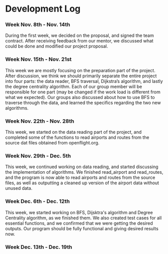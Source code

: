 # Development Log
### Week Nov. 8th - Nov. 14th
  During the first week, we decided on the proposal, and signed the team contract. After receiving feedback from our mentor, we discussed what could be done and modified our project proposal.
### Week Nov. 15th - Nov. 21st
  This week we are mostly focusing on the preparation part of the project. After discussion, we think we should primarily separate the entire project into four parts: the data reader, BFS traversal, Dijkstra’s algorithm, and lastly the degree centrality algorithm. Each of our group member will be responsible for one part (may be changed if the work load is different from what we expected). Our groups also discussed about how to use BFS to traverse through the data, and learned the specifics regarding the two new algorithms.
### Week Nov. 22th - Nov. 28th
  This week, we started on the data reading part of the project, and completed some of the functions to read airports and routes from the source dat files obtained from openflight.org.
### Week Nov. 29th - Dec. 5th
  This week, we continued working on data reading, and started discussing the implementation of algorithms. We finished read_airport and read_routes, and the program is now able to read airports and routes from the source files, as well as outputting a cleaned up version of the airport data without unused data.
### Week Dec. 6th - Dec. 12th
  This week, we started working on BFS, Dijsktra's algorithm and Degree Centrality algorithm, as we finished them. We also created test cases for all essential functions, and we confirmed that we were getting the desired outputs. Our program should be fully functional and giving desired results now.
### Week Dec. 13th - Dec. 19th
